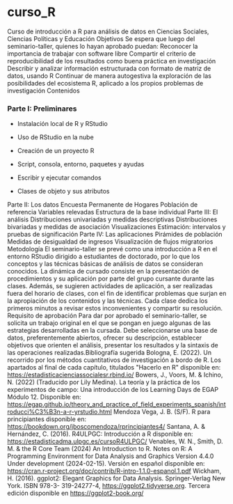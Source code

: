 # curso_R
Curso de introducción a R para análisis de datos en  Ciencias Sociales, Ciencias Políticas y Educación
Objetivos
Se espera que luego del seminario-taller, quienes lo hayan aprobado puedan:
Reconocer la importancia de trabajar con software libre
Compartir el criterio de reproducibilidad de los resultados como buena práctica en investigación
Describir y analizar información estructurada con formato de matriz de datos, usando R
Continuar de manera autogestiva la exploración de las posibilidades del ecosistema R, aplicado a los
propios problemas de investigación
Contenidos

### Parte I: Preliminares

+ Instalación local de R y RStudio

+ Uso de RStudio en la nube

+ Creación de un proyecto R

+ Script, consola, entorno, paquetes y ayudas

+ Escribir y ejecutar comandos

+ Clases de objeto y sus atributos

Parte II: Los datos
Encuesta Permanente de Hogares
Población de referencia
Variables relevadas
Estructura de la base individual
Parte III: El análisis
Distribuciones univariadas y medidas descriptivas
Distribuciones bivariadas y medidas de asociación
Visualizaciones
Estimación: intervalos y pruebas de significación
Parte IV: Las aplicaciones
Pirámides de población
Medidas de desigualdad de ingresos
Visualización de flujos migratorios
Metodología
El seminario-taller se prevé como una introducción a R en el entorno RStudio dirigido a estudiantes de
doctorado, por lo que los conceptos y las técnicas básicas de análisis de datos se consideran conocidos.
La dinámica de cursado consiste en la presentación de procedimientos y su aplicación por parte del grupo
cursante durante las clases. Además, se sugieren actividades de aplicación, a ser realizadas fuera del horario
de clases, con el fin de identificar problemas que surjan en la apropiación de los contenidos y las técnicas.
Cada clase dedica los primeros minutos a revisar estos inconvenientes y compartir su resolución.
Requisito de aprobación
Para dar por aprobado el seminario-taller, se solicita un trabajo original en el que se pongan en juego algunas
de las estrategias desarrolladas en la cursada. Debe seleccionarse una base de datos, preferentemente
abiertos, ofrecer su descripción, establecer objetivos que orienten el análisis, presentar los resultados y la
sintaxis de las operaciones realizadas.Bibliografía sugerida
Bologna, E. (2022). Un recorrido por los métodos cuantitativos de investigación a bordo de R. Los apartados
al final de cada capítulo, titulados "Hacerlo en R" disponible en: https://estadisticacienciassocialesr.rbind.io/
Bowers, J., Voors, M. & Ichino, N. (2022) (Traducido por Lily Medina). La teoría y la práctica de los
experimentos de campo: Una introducción de los Learning Days de EGAP Módulo 12. Disponible en:
https://egap.github.io/theory_and_practice_of_field_experiments_spanish/introducci%C3%B3n-a-r-yrstudio.html
Mendoza Vega, J. B. (S/F). R para principiantes disponible en: https://bookdown.org/jboscomendoza/rprincipiantes4/
Santana, A. & Hernández, C. (2016). R4ULPGC: Introducción a R disponible en: https://estadisticadma.ulpgc.es/cursoR4ULPGC/
Venables, W. N., Smith, D. M. & the R Core Team (2024) An Introduction to R. Notes on R: A Programming
Environment for Data Analysis and Graphics Version 4.4.0 Under development (2024-02-15). Versión en
español disponible en: https://cran.r-project.org/doc/contrib/R-intro-1.1.0-espanol.1.pdf
Wickham, H. (2016). ggplot2: Elegant Graphics for Data Analysis. Springer-Verlag New York. ISBN 978-3-
319-24277-4, https://ggplot2.tidyverse.org. Tercera edición disponible en https://ggplot2-book.org/
